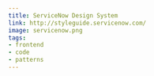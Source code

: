 ```yaml
---
title: ServiceNow Design System
link: http://styleguide.servicenow.com/
image: servicenow.png
tags:
- frontend
- code
- patterns
---
```

